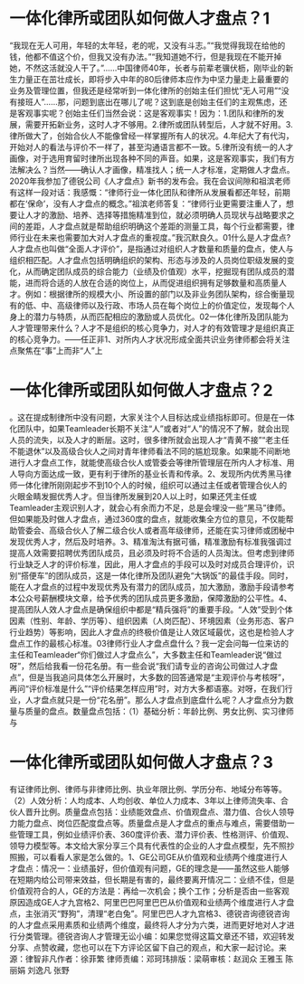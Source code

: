 # 一体化律所或团队如何做人才盘点？1

“我现在无人可用，年轻的太年轻，老的呢，又没有斗志。”“我觉得我现在给他的钱，他都不值这个价，但我又没有办法。”“我知道她不行，但是我现在不能开掉她，不然这活就没人干了。”……中国律师40年，长者与前辈老骥伏枥，刚毕业的新生力量正在茁壮成长，即将步入中年的80后律师本应作为中坚力量走上最重要的业务及管理位置，但我还是经常听到一体化律所的创始主任们担忧“无人可用”“没有接班人”……那，问题到底出在哪儿了呢？这到底是创始主任们的主观焦虑，还是客观事实呢？创始主任们当然会说：这是客观事实！因为：1.团队和律所的发展，需要开拓新业务，这时人才不够用。2.律所或团队转型后，人才就不好用。3.律所做大了，创始合伙人不能像曾经一样掌握所有人的状况。4.年纪大了有代沟，开始对人的看法与评价不一样了，甚至沟通语言都不一致。5.律所没有统一的人才画像，对于选用育留时律所出现各种不同的声音。如果，这是客观事实，我们有方法解决么？当然——确认人才画像，精准找人；统一人才标准，定期做人才盘点。2020年我参加了德锐公司《人才盘点》新书的发布会。我在会议间隙和祖滨老师有这样一段对话：我感慨：“律师行业一体化团队和律所从发展看都还年轻，前期都在‘保命’，没有人才盘点的概念。”祖滨老师答复：“律师行业更需要注重人了，想要让人才的激励、培养、选择等措施精准到位，就必须明确人员现状与战略要求之间的差距，人才盘点就是帮助组织明确这个差距的测量工具，每个行业都需要，律师行业在未来也需要加大对人才盘点的重视度。”我沉默良久。01什么是人才盘点?人才盘点也叫做“全面人才评价”，是指通过对组织人才数量和质量的盘点，使人与组织相匹配。人才盘点包括明确组织的架构、形态与涉及的人员岗位职级发展的变化，从而确定团队成员的综合能力（业绩及价值观）水平，挖掘现有团队成员的潜能，进而将合适的人放在合适的岗位上，从而促进组织拥有足够数量和高质量人才。例如：根据律所的规模大小、所设置的部门以及非业务团队架构，综合衡量现有的低、中、高级律师以及行政、市场人员在每个岗位上的价值定位，发现每个人身上的潜力与特质，从而匹配相应的激励或人员优化。02一体化律所及团队能为人才管理带来什么？人才不是组织的核心竞争力，对人才的有效管理才是组织真正的核心竞争力。——任正非1、对所内人才状况形成全面共识业务律师都会将关注点聚焦在“事”上而非“人”上

# 一体化律所或团队如何做人才盘点？2

。这在提成制律所中没有问题，大家关注个人目标达成业绩指标即可。但是在一体化团队中，如果Teamleader长期不关注“人”或者对“人”的情况不了解，就会出现人员的流失，以及人才的断层。这时，很多律所就会出现人才“青黄不接”“老主任不能退休”以及高级合伙人之间对青年律师看法不同的尴尬现象。如果能不间断地进行人才盘点工作，就能使高级合伙人或管委会等律所管理层在所内人才标准、用人导向方面达成一致，更有利于律所的基业长青和传承。2、发现所内优秀黑马律师一体化律所刚刚起步不到10个人的时候，组织可以通过主任或者管理合伙人的火眼金睛发掘优秀人才。但当律所发展到20人以上时，如果还凭主任或Teamleader主观识别人才，就会心有余而力不足，总是会埋没一些“黑马”律师。但如果能及时做人才盘点，通过360度的盘点，就能收集全方位的意见，不仅能帮助管委会、高级合伙人了解二级合伙人或者高年级律师，还能在实习律师或团秘中发现优秀人才，然后及时培养。3、精准淘汰有据可循，精准激励有标准我强调过提高人效需要招聘优秀团队成员，且必须及时将不合适的人员淘汰。但考虑到律师行业缺乏人才的评价标准，因此，用人才盘点的手段可以及时对成员合理评价，识别“搭便车”的团队成员，这是一体化律所及团队避免“大锅饭”的最佳手段。同时，能在人才盘点的过程中发现优秀及有潜力的团队成员，加大激励，激励手段请参考本公众号薪酬模块文章，给予优秀的团队成员更多激励，保障激励的公平性。4、提高团队人效人才盘点是确保组织中都是“精兵强将”的重要手段。“人效”受到个体因素（性别、年龄、学历等）、组织因素（人岗匹配）、环境因素（业务形态、客户行业趋势）等影响，因此人才盘点的终极价值是让人效区域最优，这也是检验人才盘点工作的最核心标准。03律师行业人才盘点盘什么？我一定会问每一位来访的主任和Teamleader“你们做过人才盘点么”，大多数主任和Teamleader说“做过呀”，然后给我看一份花名册。有一些会说“我们请专业的咨询公司做过人才盘点”，但是当我追问具体怎么开展时，大多数的回答通常是“主观评价与考核呀”，再问“评价标准是什么”“评价结果怎样应用”时，对方大多都语塞。对呀，在我们行业，人才盘点就只是一份“花名册”。那么人才盘点到底盘什么呢？人才盘点分为数量与质量的盘点。数量盘点包括：（1）基础分析：年龄比例、男女比例、实习律师与

# 一体化律所或团队如何做人才盘点？3

有证律师比例、律师与非律师比例、执业年限比例、学历分布、地域分布等等。（2）人效分析：人均成本、人均创收、单位人力成本、3年以上律师流失率、合伙人晋升比例。质量盘点包括：业绩能效盘点、价值观盘点、潜力值、合伙人领导力能力盘点、岗位匹配度盘点等。质量盘点是人才盘点的重点与难点，需要借助一些管理工具，例如业绩评价表、360度评价表、潜力评价表、性格测评、价值观、领导力模型等。本文给大家分享三个具有代表性的企业的人才盘点模型，先不照抄照搬，可以看看人家是怎么做的。1、GE公司GE从价值观和业绩两个维度进行人才盘点：情况一：业绩虽好，但价值观有问题，GE的理念是——虽然这些人能够在短期内给公司带来效益，但长期是有害的，最终要离开情况二：业绩不佳，但是价值观符合的人，GE的方法是：再给一次机会；换个工作；分析是否由一些客观原因造成GE人才九宫格2、阿里巴巴阿里巴巴从价值观和业绩两个维度进行人才盘点，主张消灭“野狗”，清理“老白兔”。阿里巴巴人才九宫格3、德锐咨询德锐咨询的人才盘点采用素质和业绩两个维度，最终将人才分为六类，进而更好地对人才进行分类管理。德锐咨询人才管理无讼小编：如果您觉得这篇文章还不错，欢迎转发分享、点赞收藏，您也可以在下方评论区留下自己的观点，和大家一起讨论。来源：律智非凡作者：徐菲繁 律师责编：邓珂玮排版：梁萌审核：赵润众 王雅玉 陈丽娟 刘逸凡 张野

